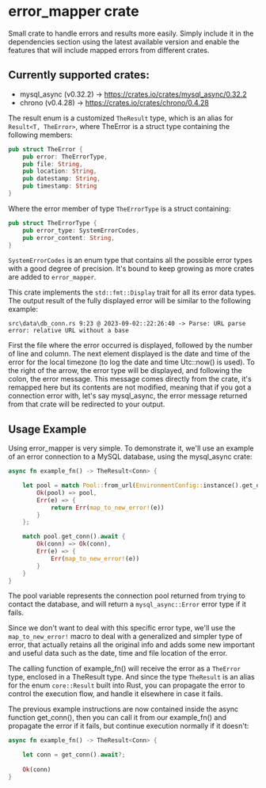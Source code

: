 # error_mapper crate

Small crate to handle errors and results more easily. Simply include it in the dependencies section using the latest
available version and enable the features that will include mapped errors from different crates.

## Currently supported crates:
 - mysql_async (v0.32.2)  -> https://crates.io/crates/mysql_async/0.32.2
 - chrono (v0.4.28) -> https://crates.io/crates/chrono/0.4.28


The result enum is a customized `TheResult` type, which is an alias for `Result<T, TheError>`, where TheError is a struct type containing the following members:

```Rust
pub struct TheError {
    pub error: TheErrorType,
    pub file: String,
    pub location: String,
    pub datestamp: String,
    pub timestamp: String
}
```

Where the error member of type `TheErrorType` is a struct containing:

```Rust
pub struct TheErrorType {
    pub error_type: SystemErrorCodes,
    pub error_content: String,
}
```

`SystemErrorCodes` is an enum type that contains all the possible error types with a good degree of precision. It's 
bound to keep growing as more crates are added to `error_mapper`.

This crate implements the `std::fmt::Display` trait for all its error data types. The output result of the fully
displayed error will be similar to the following example:

`src\data\db_conn.rs 9:23 @ 2023-09-02::22:26:40 -> Parse: URL parse error: relative URL without a base`

First the file where the error occurred is displayed, followed by the number of line and column. The next element 
displayed is the date and time of the error for the local timezone (to log the date and time Utc::now() is used).
To the right of the arrow, the error type will be displayed, and following the colon, the error message. This message 
comes directly from the crate, it's remapped here but its contents are not modified, meaning that if you got a 
connection error with, let's say mysql_async, the error message returned from that crate will be redirected to your 
output. 

## Usage Example

Using error_mapper is very simple. To demonstrate it, we'll use an example of an error connection to a MySQL database, 
using the mysql_async crate:

```Rust
async fn example_fn() -> TheResult<Conn> {

    let pool = match Pool::from_url(EnvironmentConfig::instance().get_db_url().await) {
        Ok(pool) => pool,
        Err(e) => {
            return Err(map_to_new_error!(e))
        }
    };

    match pool.get_conn().await {
        Ok(conn) => Ok(conn),
        Err(e) => {
            Err(map_to_new_error!(e))
        }
    }
}
```

The pool variable represents the connection pool returned from trying to contact the database, and will return a 
`mysql_async::Error` error type if it fails.

Since we don't want to deal with this specific error type, we'll use the 
`map_to_new_error!` macro to deal with a generalized and simpler type of error, that actually retains all the original info and adds 
some new important and useful data such as the date, time and file location of the error.

The calling function of example_fn() will receive the error as a `TheError` type, enclosed in a TheResult type. And since 
the type `TheResult` is an alias for the enum `core::Result` built into Rust, you can propagate the error to control 
the execution flow, and handle it elsewhere in case it fails.

The previous example instructions are now contained inside the async function get_conn(), then you can call it from our 
example_fn() and propagate the error if it fails, but continue execution normally if it doesn't:

```Rust
async fn example_fn() -> TheResult<Conn> {

    let conn = get_conn().await?;
    
    Ok(conn)
}
```
